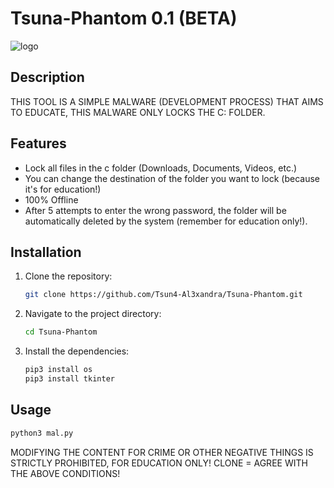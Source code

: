 # Tsuna-Phantom 0.1 (BETA)
![logo](https://github.com/Tsun4-Al3xandra/Tsuna-Phantom/assets/160155076/87827cb0-8e82-4a22-8782-14eef08ba0b9)

## Description
THIS TOOL IS A SIMPLE MALWARE (DEVELOPMENT PROCESS) THAT AIMS TO EDUCATE, THIS MALWARE ONLY LOCKS THE C: FOLDER.

## Features
- Lock all files in the c folder (Downloads, Documents, Videos, etc.)
- You can change the destination of the folder you want to lock (because it's for education!)
- 100% Offline
- After 5 attempts to enter the wrong password, the folder will be automatically deleted by the system (remember for education only!).

## Installation
1. Clone the repository:
    ```bash
    git clone https://github.com/Tsun4-Al3xandra/Tsuna-Phantom.git
    ```
2. Navigate to the project directory:
    ```bash
    cd Tsuna-Phantom
    ```
3. Install the dependencies:
    ```bash
    pip3 install os
    pip3 install tkinter
    ```

## Usage
```python
python3 mal.py
```

MODIFYING THE CONTENT FOR CRIME OR OTHER NEGATIVE THINGS IS STRICTLY PROHIBITED, FOR EDUCATION ONLY! CLONE = AGREE WITH THE ABOVE CONDITIONS!
